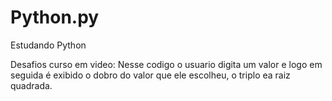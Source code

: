 # Python.py
Estudando Python

Desafios curso em video: Nesse codigo o usuario digita um valor e logo em seguida é exibido o dobro do valor que ele escolheu, o triplo ea raiz quadrada.